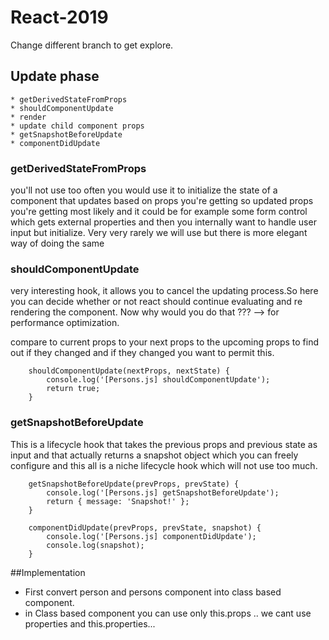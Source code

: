 # React-2019
Change different branch to get explore.
## Update phase
    * getDerivedStateFromProps
    * shouldComponentUpdate
    * render
    * update child component props
    * getSnapshotBeforeUpdate
    * componentDidUpdate

### getDerivedStateFromProps
you'll not use too often you would use it to initialize the state of a component that updates based on props you're getting so updated props you're getting most likely and it could be for example some form control which gets external properties and then you internally want to handle user input but initialize. Very very rarely we will use but there is more elegant way of doing the same

### shouldComponentUpdate
very interesting hook,  it allows you to cancel the updating process.So here you can decide whether or not react should continue evaluating and re rendering the component. Now why would you do that ???  --> for performance optimization.

compare to current props to your next props to the upcoming props to find out if they changed and if they changed you want to permit this.

```
    shouldComponentUpdate(nextProps, nextState) {
        console.log('[Persons.js] shouldComponentUpdate');
        return true;
    }
```

### getSnapshotBeforeUpdate
This is a lifecycle hook that takes the previous props and previous state as input and that actually returns a snapshot object which you can freely configure and this all is a niche lifecycle hook which will not use too much.

```
    getSnapshotBeforeUpdate(prevProps, prevState) {
        console.log('[Persons.js] getSnapshotBeforeUpdate');
        return { message: 'Snapshot!' };
    }

    componentDidUpdate(prevProps, prevState, snapshot) {
        console.log('[Persons.js] componentDidUpdate');
        console.log(snapshot);
    }
```

##Implementation

* First convert person  and persons component into class based component.
* in Class based component you can use only this.props .. we cant use properties and this.properties...



